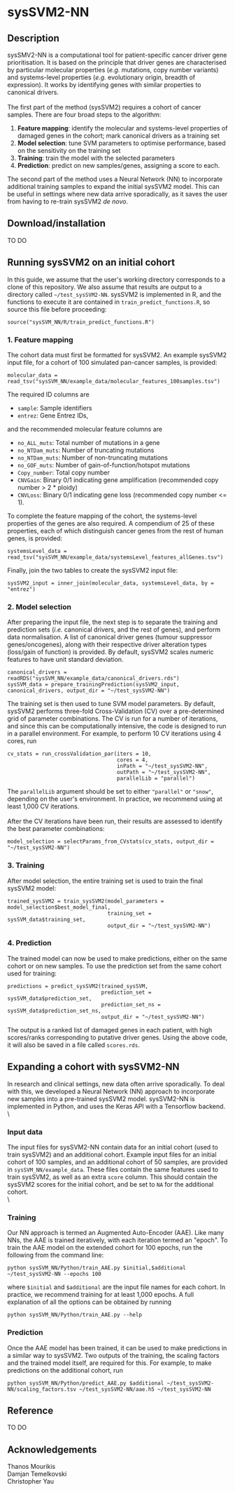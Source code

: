 # sysSVM2-NN

## Description
sysSMV2-NN is a computational tool for patient-specific cancer driver gene prioritisation. It is based on the principle that driver genes are characterised by particular molecular properties (*e.g.* mutations, copy number variants) and systems-level properties (*e.g.* evolutionary origin, breadth of expression). It works by identifying genes with similar properties to canonical drivers.
\
\
The first part of the method (sysSVM2) requires a cohort of cancer samples. There are four broad steps to the algorithm: 
1. **Feature mapping**: identify the molecular and systems-level properties of damaged genes in the cohort; mark canonical drivers as a training set
1. **Model selection**: tune SVM parameters to optimise performance, based on the sensitivity on the training set 
1. **Training**: train the model with the selected parameters
1. **Prediction**: predict on new samples/genes, assigning a score to each.

[//]: # (end list)

The second part of the method uses a Neural Network (NN) to incorporate additional training samples to expand the initial sysSVM2 model. This can be useful in settings where new data arrive sporadically, as it saves the user from having to re-train sysSVM2 *de novo*.  

## Download/installation
TO DO


## Running sysSVM2 on an initial cohort
In this guide, we assume that the user's working directory corresponds to a clone of this repository. We also assume that results are output to a directory called ```~/test_sysSVM2-NN```. sysSVM2 is implemented in R, and the functions to execute it are contained in ```train_predict_functions.R```, so source this file before proceeding:
```
source("sysSVM_NN/R/train_predict_functions.R")
```
### 1. Feature mapping
The cohort data must first be formatted for sysSVM2. An example sysSVM2 input file, for a cohort of 100 simulated pan-cancer samples, is provided: 
```
molecular_data = read_tsv("sysSVM_NN/example_data/molecular_features_100samples.tsv")
```
The required ID columns are
* ```sample```: Sample identifiers
* ```entrez```: Gene Entrez IDs,

[//]: # (end list)

and the recommended molecular feature columns are
* ```no_ALL_muts```: Total number of mutations in a gene
* ```no_NTDam_muts```: Number of truncating mutations
* ```no_NTDam_muts```: Number of non-truncating mutations
* ```no_GOF_muts```: Number of gain-of-function/hotspot mutations
* ```Copy_number```: Total copy number
* ```CNVGain```: Binary 0/1 indicating gene amplification (recommended copy number > 2 * ploidy)
* ```CNVLoss```: Binary 0/1 indicating gene loss (recommended copy number <= 1).

[//]: # (end list)

To complete the feature mapping of the cohort, the systems-level properties of the genes are also required. A compendium of 25 of these properties, each of which distinguish cancer genes from the rest of human genes, is provided: 
```
systemsLevel_data = read_tsv("sysSVM_NN/example_data/systemsLevel_features_allGenes.tsv")
``` 
Finally, join the two tables to create the sysSVM2 input file: 
```
sysSVM2_input = inner_join(molecular_data, systemsLevel_data, by = "entrez")
```
### 2. Model selection
After preparing the input file, the next step is to separate the training and prediction sets (*i.e.* canonical drivers, and the rest of genes), and perform data normalisation. A list of canonical driver genes (tumour suppressor genes/oncogenes), along with their respective driver alteration types (loss/gain of function) is provided. By default, sysSVM2 scales numeric features to have unit standard deviation.
```
canonical_drivers = readRDS("sysSVM_NN/example_data/canonical_drivers.rds")
sysSVM_data = prepare_trainingPrediction(sysSVM2_input, canonical_drivers, output_dir = "~/test_sysSVM2-NN")
```
The training set is then used to tune SVM model parameters. By default, sysSVM2 performs three-fold Cross-Validation (CV) over a pre-determined grid of parameter combinations. The CV is run for a number of iterations, and since this can be computationally intensive, the code is designed to run in a parallel environment. For example, to perform 10 CV iterations using 4 cores, run
```
cv_stats = run_crossValidation_par(iters = 10,
                                   cores = 4, 
                                   inPath = "~/test_sysSVM2-NN",
                                   outPath = "~/test_sysSVM2-NN",
                                   parallelLib = "parallel")
```
The ```parallelLib``` argument should be set to either ```"parallel"``` or ```"snow"```, depending on the user's environment. In practice, we recommend using at least 1,000 CV iterations. 
\
\
After the CV iterations have been run, their results are assessed to identify the best parameter combinations:
```
model_selection = selectParams_from_CVstats(cv_stats, output_dir = "~/test_sysSVM2-NN")
```
### 3. Training
After model selection, the entire training set is used to train the final sysSVM2 model:
```
trained_sysSVM2 = train_sysSVM2(model_parameters = model_selection$best_model_final, 
                                training_set = sysSVM_data$training_set, 
                                output_dir = "~/test_sysSVM2-NN")
```
### 4. Prediction
The trained model can now be used to make predictions, either on the same cohort or on new samples. To use the prediction set from the same cohort used for training:
```
predictions = predict_sysSVM2(trained_sysSVM, 
                              prediction_set = sysSVM_data$prediction_set, 
                              prediction_set_ns = sysSVM_data$prediction_set_ns, 
                              output_dir = "~/test_sysSVM2-NN")
```
The output is a ranked list of damaged genes in each patient, with high scores/ranks corresponding to putative driver genes. Using the above code, it will also be saved in a file called ```scores.rds```.

## Expanding a cohort with sysSVM2-NN
In research and clinical settings, new data often arrive sporadically. To deal with this, we developed a Neural Network (NN) approach to incorporate new samples into a pre-trained sysSVM2 model. sysSVM2-NN is implemented in Python, and uses the Keras API with a Tensorflow backend. 
\
\
### Input data
The input files for sysSVM2-NN contain data for an initial cohort (used to train sysSVM2) and an additional cohort. Example input files for an initial cohort of 100 samples, and an additional cohort of 50 samples, are provided in ```sysSVM_NN/example_data```. These files contain the same features used to train sysSVM2, as well as an extra ```score``` column. This should contain the sysSVM2 scores for the initial cohort, and be set to ```NA``` for the additional cohort.
\
\
### Training
Our NN approach is termed an Augmented Auto-Encoder (AAE). Like many NNs, the AAE is trained iteratively, with each iteration termed an "epoch". To train the AAE model on the extended cohort for 100 epochs, run the following from the command line:
```
python sysSVM_NN/Python/train_AAE.py $initial,$additional ~/test_sysSVM2-NN --epochs 100
```
where ```$initial``` and ```$additional``` are the input file names for each cohort. In practice, we recommend training for at least 1,000 epochs. A full explanation of all the options can be obtained by running
```
python sysSVM_NN/Python/train_AAE.py --help
```
### Prediction
Once the AAE model has been trained, it can be used to make predictions in a similar way to sysSVM2. Two outputs of the training, the scaling factors and the trained model itself, are required for this. For example, to make predictions on the additional cohort, run
```
python sysSVM_NN/Python/predict_AAE.py $additional ~/test_sysSVM2-NN/scaling_factors.tsv ~/test_sysSVM2-NN/aae.h5 ~/test_sysSVM2-NN
```

## Reference
TO DO


## Acknowledgements
Thanos Mourikis\
Damjan Temelkovski\
Christopher Yau
